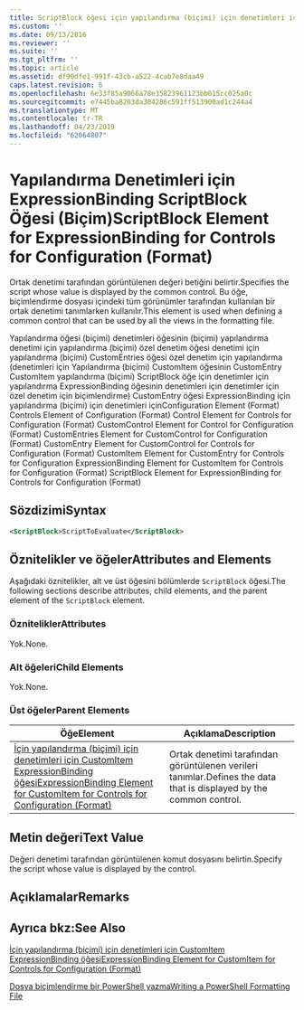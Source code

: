 ```yaml
---
title: ScriptBlock öğesi için yapılandırma (biçimi) için denetimleri için ExpressionBinding | Microsoft Docs
ms.custom: ''
ms.date: 09/13/2016
ms.reviewer: ''
ms.suite: ''
ms.tgt_pltfrm: ''
ms.topic: article
ms.assetid: df90dfe1-991f-43cb-a522-4cab7e8daa49
caps.latest.revision: 6
ms.openlocfilehash: 6e33f85a9066a78e35823961123bb015cc025a0c
ms.sourcegitcommit: e7445ba8203da304286c591ff513900ad1c244a4
ms.translationtype: MT
ms.contentlocale: tr-TR
ms.lasthandoff: 04/23/2019
ms.locfileid: "62064807"
---
```

# <a name="scriptblock-element-for-expressionbinding-for-controls-for-configuration-format"></a><span data-ttu-id="f0d45-102">Yapılandırma Denetimleri için ExpressionBinding ScriptBlock Öğesi (Biçim)</span><span class="sxs-lookup"><span data-stu-id="f0d45-102">ScriptBlock Element for ExpressionBinding for Controls for Configuration (Format)</span></span>

<span data-ttu-id="f0d45-103">Ortak denetimi tarafından görüntülenen değeri betiğini belirtir.</span><span class="sxs-lookup"><span data-stu-id="f0d45-103">Specifies the script whose value is displayed by the common control.</span></span> <span data-ttu-id="f0d45-104">Bu öğe, biçimlendirme dosyası içindeki tüm görünümler tarafından kullanılan bir ortak denetimi tanımlarken kullanılır.</span><span class="sxs-lookup"><span data-stu-id="f0d45-104">This element is used when defining a common control that can be used by all the views in the formatting file.</span></span>

<span data-ttu-id="f0d45-105">Yapılandırma öğesi (biçimi) denetimleri öğesinin (biçimi) yapılandırma denetimi için yapılandırma (biçimi) özel denetim öğesi denetimi için yapılandırma (biçimi) CustomEntries öğesi özel denetim için yapılandırma (denetimleri için Yapılandırma (biçimi) CustomItem öğesinin CustomEntry CustomItem yapılandırma (biçimi) ScriptBlock öğe için denetimler için yapılandırma ExpressionBinding öğesinin denetimleri için denetimler için özel denetim için biçimlendirme) CustomEntry öğesi ExpressionBinding için yapılandırma (biçimi) için denetimleri için</span><span class="sxs-lookup"><span data-stu-id="f0d45-105">Configuration Element (Format) Controls Element of Configuration (Format) Control Element for Controls for Configuration (Format) CustomControl Element for Control for Configuration (Format) CustomEntries Element for CustomControl for Configuration (Format) CustomEntry Element for CustomControl for Controls for Configuration (Format) CustomItem Element for CustomEntry for Controls for Configuration ExpressionBinding Element for CustomItem for Controls for Configuration (Format) ScriptBlock Element for ExpressionBinding for Controls for Configuration (Format)</span></span>

## <a name="syntax"></a><span data-ttu-id="f0d45-106">Sözdizimi</span><span class="sxs-lookup"><span data-stu-id="f0d45-106">Syntax</span></span>

```xml
<ScriptBlock>ScriptToEvaluate</ScriptBlock>
```

## <a name="attributes-and-elements"></a><span data-ttu-id="f0d45-107">Öznitelikler ve öğeler</span><span class="sxs-lookup"><span data-stu-id="f0d45-107">Attributes and Elements</span></span>

<span data-ttu-id="f0d45-108">Aşağıdaki öznitelikler, alt ve üst öğesini bölümlerde `ScriptBlock` öğesi.</span><span class="sxs-lookup"><span data-stu-id="f0d45-108">The following sections describe attributes, child elements, and the parent element of the `ScriptBlock` element.</span></span>

### <a name="attributes"></a><span data-ttu-id="f0d45-109">Öznitelikler</span><span class="sxs-lookup"><span data-stu-id="f0d45-109">Attributes</span></span>

<span data-ttu-id="f0d45-110">Yok.</span><span class="sxs-lookup"><span data-stu-id="f0d45-110">None.</span></span>

### <a name="child-elements"></a><span data-ttu-id="f0d45-111">Alt öğeleri</span><span class="sxs-lookup"><span data-stu-id="f0d45-111">Child Elements</span></span>

<span data-ttu-id="f0d45-112">Yok.</span><span class="sxs-lookup"><span data-stu-id="f0d45-112">None.</span></span>

### <a name="parent-elements"></a><span data-ttu-id="f0d45-113">Üst öğeler</span><span class="sxs-lookup"><span data-stu-id="f0d45-113">Parent Elements</span></span>

|<span data-ttu-id="f0d45-114">Öğe</span><span class="sxs-lookup"><span data-stu-id="f0d45-114">Element</span></span>|<span data-ttu-id="f0d45-115">Açıklama</span><span class="sxs-lookup"><span data-stu-id="f0d45-115">Description</span></span>|
|-------------|-----------------|
|[<span data-ttu-id="f0d45-116">İçin yapılandırma (biçimi) için denetimleri için CustomItem ExpressionBinding öğesi</span><span class="sxs-lookup"><span data-stu-id="f0d45-116">ExpressionBinding Element for CustomItem for Controls for Configuration (Format)</span></span>](./expressionbinding-element-for-customitem-for-controls-for-configuration-format.md)|<span data-ttu-id="f0d45-117">Ortak denetimi tarafından görüntülenen verileri tanımlar.</span><span class="sxs-lookup"><span data-stu-id="f0d45-117">Defines the data that is displayed by the common control.</span></span>|

## <a name="text-value"></a><span data-ttu-id="f0d45-118">Metin değeri</span><span class="sxs-lookup"><span data-stu-id="f0d45-118">Text Value</span></span>

<span data-ttu-id="f0d45-119">Değeri denetimi tarafından görüntülenen komut dosyasını belirtin.</span><span class="sxs-lookup"><span data-stu-id="f0d45-119">Specify the script whose value is displayed by the control.</span></span>

## <a name="remarks"></a><span data-ttu-id="f0d45-120">Açıklamalar</span><span class="sxs-lookup"><span data-stu-id="f0d45-120">Remarks</span></span>

## <a name="see-also"></a><span data-ttu-id="f0d45-121">Ayrıca bkz:</span><span class="sxs-lookup"><span data-stu-id="f0d45-121">See Also</span></span>

[<span data-ttu-id="f0d45-122">İçin yapılandırma (biçimi) için denetimleri için CustomItem ExpressionBinding öğesi</span><span class="sxs-lookup"><span data-stu-id="f0d45-122">ExpressionBinding Element for CustomItem for Controls for Configuration (Format)</span></span>](./expressionbinding-element-for-customitem-for-controls-for-configuration-format.md)

[<span data-ttu-id="f0d45-123">Dosya biçimlendirme bir PowerShell yazma</span><span class="sxs-lookup"><span data-stu-id="f0d45-123">Writing a PowerShell Formatting File</span></span>](./writing-a-powershell-formatting-file.md)

